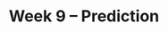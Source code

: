 ---
    title: Week 9 – Prediction
    weekNumber: 9
    days:
      - date: 2024-5-27
        events:
          
          "**No Lecture (Memorial Day)**":
      - date: 2024-5-28
        events:
          
          "**HW 6**{: .label .label-hw } **[Hypothesis Testing and Permutation Testing](http://datahub.ucsd.edu/user-redirect/git-sync?repo=https://github.com/dsc-courses/dsc10-2024-sp&subPath=homeworks/hw06/hw06.ipynb)**":
      - date: 2024-5-29
        events:
          "**LEC 24**{: .label .label-lecture } Correlation":
            "[CIT 15.0-15.2](https://inferentialthinking.com/chapters/15/Prediction.html)" 
          "<small><i><span style='display: inline-block; padding-left: 80px'><b>Keywords:</b> association, correlation coefficient (r), predicting heights, regression line (su) </span></i></small>":
          "**DISC 9**{: .label .label-disc } **Total Variation Distance and Permutation Testing**":
      - date: 2024-5-31
        events:
          "**LEC 25**{: .label .label-lecture } Regression and Least Squares":
            "[CIT 15.2-15.4](https://inferentialthinking.com/chapters/15/2/Regression_Line.html)" 
          "<small><i><span style='display: inline-block; padding-left: 80px'><b>Keywords:</b> regression line in original units, outliers, errors, RMSE, best fit, least squares </span></i></small>":
          "**QUIZ 5**{: .label .label-quiz } Quiz 5 covers Lectures 20-23":
---